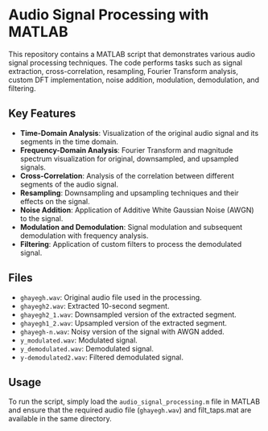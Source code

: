 # Audio Signal Processing with MATLAB

This repository contains a MATLAB script that demonstrates various audio signal processing techniques. The code performs tasks such as signal extraction, cross-correlation, resampling, Fourier Transform analysis, custom DFT implementation, noise addition, modulation, demodulation, and filtering.

## Key Features
- **Time-Domain Analysis**: Visualization of the original audio signal and its segments in the time domain.
- **Frequency-Domain Analysis**: Fourier Transform and magnitude spectrum visualization for original, downsampled, and upsampled signals.
- **Cross-Correlation**: Analysis of the correlation between different segments of the audio signal.
- **Resampling**: Downsampling and upsampling techniques and their effects on the signal.
- **Noise Addition**: Application of Additive White Gaussian Noise (AWGN) to the signal.
- **Modulation and Demodulation**: Signal modulation and subsequent demodulation with frequency analysis.
- **Filtering**: Application of custom filters to process the demodulated signal.

## Files
- `ghayegh.wav`: Original audio file used in the processing.
- `ghayegh2.wav`: Extracted 10-second segment.
- `ghayegh2_1.wav`: Downsampled version of the extracted segment.
- `ghayegh1_2.wav`: Upsampled version of the extracted segment.
- `ghayegh-n.wav`: Noisy version of the signal with AWGN added.
- `y_modulated.wav`: Modulated signal.
- `y_demodulated.wav`: Demodulated signal.
- `y-demodulated2.wav`: Filtered demodulated signal.

## Usage
To run the script, simply load the `audio_signal_processing.m` file in MATLAB and ensure that the required audio file (`ghayegh.wav`) and filt_taps.mat are available in the same directory.
